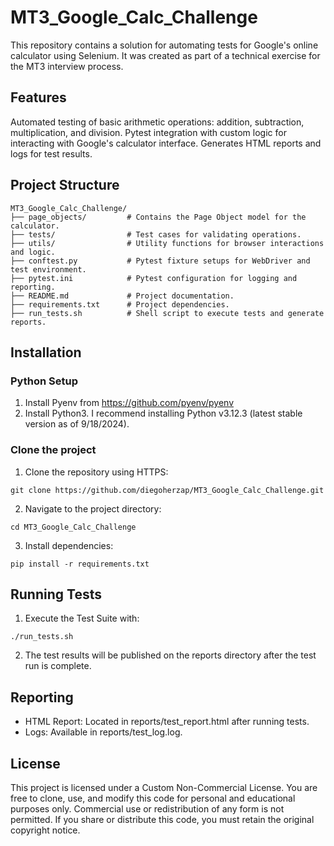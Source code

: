 # MT3_Google_Calc_Challenge
This repository contains a solution for automating tests for Google's online calculator using Selenium. It was created as part of a technical exercise for the MT3 interview process.

## Features
Automated testing of basic arithmetic operations: addition, subtraction, multiplication, and division.
Pytest integration with custom logic for interacting with Google's calculator interface.
Generates HTML reports and logs for test results.

## Project Structure
```
MT3_Google_Calc_Challenge/
├── page_objects/         # Contains the Page Object model for the calculator.
├── tests/                # Test cases for validating operations.
├── utils/                # Utility functions for browser interactions and logic.
├── conftest.py           # Pytest fixture setups for WebDriver and test environment.
├── pytest.ini            # Pytest configuration for logging and reporting.
├── README.md             # Project documentation.
├── requirements.txt      # Project dependencies.
├── run_tests.sh          # Shell script to execute tests and generate reports.

```
## Installation
### Python Setup
1. Install Pyenv from https://github.com/pyenv/pyenv
2. Install Python3. I recommend installing Python v3.12.3 (latest stable version as of 9/18/2024).
### Clone the project
1. Clone the repository using HTTPS:
```
git clone https://github.com/diegoherzap/MT3_Google_Calc_Challenge.git
```
2. Navigate to the project directory:
```
cd MT3_Google_Calc_Challenge
```
3. Install dependencies:
```
pip install -r requirements.txt
```
## Running Tests
1. Execute the Test Suite with:
```
./run_tests.sh
```
2. The test results will be published on the reports directory after the test run is complete.
## Reporting
* HTML Report: Located in reports/test_report.html after running tests.
* Logs: Available in reports/test_log.log.
## License
This project is licensed under a Custom Non-Commercial License. You are free to clone, use, and modify this code for personal and educational purposes only. Commercial use or redistribution of any form is not permitted. If you share or distribute this code, you must retain the original copyright notice.
